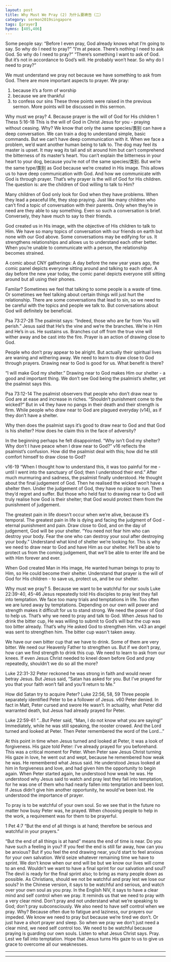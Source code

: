 ```yaml
---
layout: post
title: Why Must We Pray (2) 为什么要祷告（二）
category: sermon2019singapore
tags: [prayer]
hymns: [405,406]
---
```


Some people say:
“Before I even pray, God already knows what I’m going to say. So why do I need to pray?”
“I’m at peace. There’s nothing I need to ask God. So why do I need to pray?”
“There’s something I want to ask of God. But it’s not in accordance to God’s will. He probably won’t hear. So why do I need to pray?”

We must understand we pray not because we have something to ask from God. There are more important aspects to prayer. We pray:
1. because it’s a form of worship
2. because we are thankful
3. to confess our sins
These three points were raised in the previous sermon. More points will be discussed in this sermon.

Why must we pray?
4. Because prayer is the will of God for His children
1 Thess 5:16-18
This is the will of God in Christ Jesus for you - praying without ceasing. Why? We know that only the same species/类别 can have a deep conversation. We can train a dog to understand simple, basic commands. But we can’t have deep communication with it. When we face a problem, we’d want another human being to talk to. The dog may feel its master is upset. It may wag its tail and sit around him but can’t comprehend the bitterness of its master’s heart. You can’t explain the bitterness in your heart to your dog, because you’re not of the same species/类别. But we’re the same type/类别 as God because we’re created in His image. This allows us to have deep communication with God. And how we communicate with God is through prayer. That’s why prayer is the will of God for His children. The question is: are the children of God willing to talk to Him?

Many children of God only look for God when they have problems. When they lead a peaceful life, they stop praying. Just like many children who can’t find a topic of conversation with their parents. Only when they’re in need are they able to say something. Even so such a conversation is brief. Conversely, they have much to say to their friends. 

God created us in His image, with the objective of His children to talk to Him. We have so many topics of conversation with our friends on earth but none with our God above. Some conversations may be edifying for us. It strengthens relationships and allows us to understand each other better. When you’re unable to communicate with a person, the relationship becomes strained. 

A comic about CNY gatherings:
A day before the new year years ago, the comic panel depicts everyone sitting around and talking to each other. A day before the new year today, the comic panel depicts everyone still sitting around but all using their phones.

Familar? Sometimes we feel that talking to some people is a waste of time. Or sometimes we feel talking about certain things will just hurt the relationship. There are some conversations that lead to sin, so we need to be careful with the topics and people we talk to. But conversations about God will definitely be beneficial.

Psa 73:27-28
The psalmist says:
“Indeed, those who are far from You will perish.”
Jesus said that He’s the vine and we’re the branches. We’re in Him and He’s in us. He sustains us. Branches cut off from the true vine will wither away and be cast into the fire. Prayer is an action of drawing close to God. 

People who don’t pray appear to be alright. But actually their spiritual lives are waning and withering away. We need to learn to draw close to God through prayers. Drawing near to God is good for us. What benefit is there?

“I will make God my shelter.”
Drawing near to God makes Him our shelter - a good and important thing. We don’t see God being the psalmist’s shelter, yet the psalmist says this. 

Psa 73:12-14
The psalmist observers that people who don’t draw near to God are at ease and increase in riches. “Shouldn’t punishment come to the wicked?” But in v4 they have no pangs in their death and their strength is firm. While people who draw near to God are plagued everyday (v14), as if they don’t have a shelter. 

Why then does the psalmist says it’s good to draw near to God and that God is his shelter? How does he claim this in the face of adversity?

In the beginning perhaps he felt disappointed. “Why isn’t God my shelter? Why don’t I have peace when I draw near to God?” v16 reflects the psalmist’s confusion. How did the psalmist deal with this; how did he still comfort himself to draw close to God?

v16-19
“When I thought how to understand this, it was too painful for me - until I went into the sanctuary of God; then I understood their end.”
After much murmuring and sadness, the psalmist finally understood. He thought about the final judgement of God. Then he realised the wicked won’t have a shelter then. Under the judgement of God, they have no place to run. Then they’d regret and suffer. But those who held fast to drawing near to God will truly realise how God is their shelter; that God would protect them from the punishment of judgement. 

The greatest pain in life doesn’t occur when we’re alive, because it’s temporal. The greatest pain in life is dying and facing the judgment of God - eternal punishment and pain. Draw close to God, and on the day of judgement, God will be your shelter. “You need not fear him who can destroy your body. Fear the one who can destroy your soul after destroying your body.” Understand what kind of shelter we’re looking for. This is why we need to draw near to God and have Him as our shelter. He’ll be able to protect us from the coming judgement, that we’ll be able to enter life and be with Him forever and ever. 

When God created Man in His image, He wanted human beings to pray to Him, so He could become their shelter. Understand that prayer is the will of God for His children - to save us, protect us, and be our shelter. 

Why must we pray?
5. Because we want to be watchful for our souls
Luke 22:39-40, 45-46
Jesus repeatedly told His disciples to pray lest they fall into temptation. We face too many trials and temptations in life. Too often we are lured away by temptations. Depending on our own will power and strength makes it difficult for us to stand strong. We need the power of God to help us. That’s why we need to pray and talk to God. When Jesus had to drink the bitter cup, He was willing to submit to God’s will but the cup was too bitter already. That’s why He asked God to strengthen Him. 
v43 an angel was sent to strengthen him. The bitter cup wasn't taken away. 

We have our own bitter cup that we have to drink. Some of them are very bitter. We need our Heavenly Father to strengthen us. But if we don’t pray, how can we find strength to drink this cup. We need to learn to ask from our knees. If even Jesus Christ needed to kneel down before God and pray repeatedly, shouldn’t we do so all the more?

Luke 22:31-32
Peter reckoned he was strong in faith and would never betray Jesus. But Jesus said, “Satan has asked for you. But I’ve prayed for you that your faith won’t fall and you’ll return to Me.”

How did Satan try to acquire Peter?
Luke 22:56, 58, 59
Three people separately identified Peter to be a follower of Jesus. v60 Peter denied. In fact in Matt, Peter cursed and swore He wasn’t. In actuality, what Peter did warranted death, but Jesus had already prayed for Peter.

Luke 22:59-61
“...But Peter said, “Man, I do not know what you are saying!”
Immediately, while he was still speaking, the rooster crowed. And the Lord turned and looked at Peter. Then Peter remembered the word of the Lord…”

At this point in time when Jesus turned and looked at Peter, it was a look of forgiveness. His gaze told Peter: I’ve already prayed for you beforehand. 
This was a critical moment for Peter. When Peter saw Jesus Christ turning His gaze in love, he went out and wept, because he remembered how weak he was. He remembered what Jesus said. He understood Jesus looked at him in forgiveness and love, and had given him the opportunity to begin again. When Peter started again, he understood how weak he was. He understood why Jesus said to watch and pray lest they fall into temptation, for he was one of them who had nearly fallen into temptation and been lost. If Jesus didn’t give him another opportunity, he would’ve been lost. He understood the importance of prayer.

To pray is to be watchful of your own soul. So we see that in the future no matter how busy Peter was, he prayed. When choosing people to help in the work, a requirement was for them to be prayerful.

1 Pet 4:7
“But the end of all things is at hand; therefore be serious and watchful in your prayers.”

“But the end of all things is at hand” means the end of time is near. Do you have such a feeling in you? If you feel the end is still far away, how can you be anxious? But if you feel the end drawing near, you’d start to feel anxious for your own salvation. We’d seize whatever remaining time we have to sprint. We don’t know when our end will be but we know our lives will come to an end. Wouldn’t we want to have a final sprint for our salvation and soul? The devil is ready for the final sprint also; to bring as many people down as possible. As Christians, should we not be watchful and pray lest we lose our souls? In the Chinese version, it says to be watchful and serious, and watch over your own soul as you pray. In the English NIV, it says to have a clear mind and self control when we pray. It reminds us that we need to pray with a very clear mind. Don’t pray and not understand what we’re speaking to God; don’t pray subconsciously. We also need to have self control when we pray. Why? Because often due to fatigue and laziness, our prayers our impeded. We know we need to pray but because we’re tired we don’t. Or just have a short prayer and sleep. So when we pray we don’t just need a clear mind, we need self control too. We need to be watchful because praying is guarding our own souls. Listen to what Jesus Christ says. Pray. Lest we fall into temptation. Hope that Jesus turns His gaze to us to give us grace to overcome all our weaknesses.



----
****
